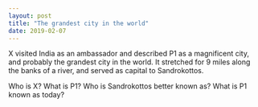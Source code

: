 ```yaml
---
layout: post
title: "The grandest city in the world"
date: 2019-02-07
---
```



X visited India as an ambassador and described P1 as a magnificent city, and probably the grandest city in the world. It stretched for 9 miles along the banks of a river, and served as capital to Sandrokottos.

Who is X?
What is P1?
Who is Sandrokottos better known as?
What is P1 known as today?
